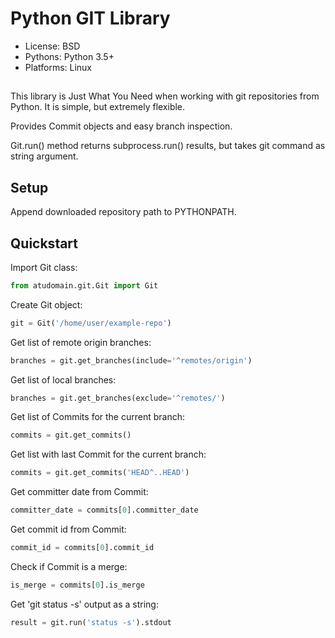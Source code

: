 # Python GIT Library

- License: BSD
- Pythons: Python 3.5+
- Platforms: Linux
##
This library is Just What You Need when working with git repositories from Python.
It is simple, but extremely flexible.

Provides Commit objects and easy branch inspection.

Git.run() method returns subprocess.run() results, but takes git command as string argument.

## Setup

Append downloaded repository path to PYTHONPATH.

## Quickstart

Import Git class:
```python
from atudomain.git.Git import Git
```

Create Git object:
```python
git = Git('/home/user/example-repo')
```

Get list of remote origin branches:
```python
branches = git.get_branches(include='^remotes/origin')
```

Get list of local branches:
```python
branches = git.get_branches(exclude='^remotes/')
```

Get list of Commits for the current branch:
```python
commits = git.get_commits()
```

Get list with last Commit for the current branch:
```python
commits = git.get_commits('HEAD^..HEAD')
```

Get committer date from Commit:
```python
committer_date = commits[0].committer_date
```

Get commit id from Commit:
```python
commit_id = commits[0].commit_id
```

Check if Commit is a merge:
```python
is_merge = commits[0].is_merge
```

Get 'git status -s' output as a string:
```python
result = git.run('status -s').stdout
```

